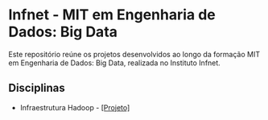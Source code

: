 # Infnet - MIT em Engenharia de Dados: Big Data

Este repositório reúne os projetos desenvolvidos ao longo da formação MIT em Engenharia de Dados: Big Data, realizada no Instituto Infnet.

## Disciplinas
- Infraestrutura Hadoop - [[Projeto]](./projetos/infraestrutura_hadoop/)